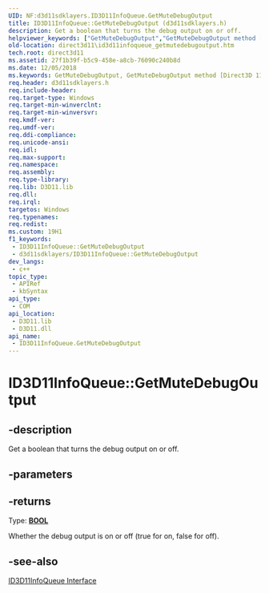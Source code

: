 ```yaml
---
UID: NF:d3d11sdklayers.ID3D11InfoQueue.GetMuteDebugOutput
title: ID3D11InfoQueue::GetMuteDebugOutput (d3d11sdklayers.h)
description: Get a boolean that turns the debug output on or off.
helpviewer_keywords: ["GetMuteDebugOutput","GetMuteDebugOutput method [Direct3D 11]","GetMuteDebugOutput method [Direct3D 11]","ID3D11InfoQueue interface","ID3D11InfoQueue interface [Direct3D 11]","GetMuteDebugOutput method","ID3D11InfoQueue.GetMuteDebugOutput","ID3D11InfoQueue::GetMuteDebugOutput","d3d11sdklayers/ID3D11InfoQueue::GetMuteDebugOutput","direct3d11.id3d11infoqueue_getmutedebugoutput","eba4e6fc-5cb3-d294-8bbc-0d3b758aa27a"]
old-location: direct3d11\id3d11infoqueue_getmutedebugoutput.htm
tech.root: direct3d11
ms.assetid: 27f1b39f-b5c9-458e-a8cb-76090c240b8d
ms.date: 12/05/2018
ms.keywords: GetMuteDebugOutput, GetMuteDebugOutput method [Direct3D 11], GetMuteDebugOutput method [Direct3D 11],ID3D11InfoQueue interface, ID3D11InfoQueue interface [Direct3D 11],GetMuteDebugOutput method, ID3D11InfoQueue.GetMuteDebugOutput, ID3D11InfoQueue::GetMuteDebugOutput, d3d11sdklayers/ID3D11InfoQueue::GetMuteDebugOutput, direct3d11.id3d11infoqueue_getmutedebugoutput, eba4e6fc-5cb3-d294-8bbc-0d3b758aa27a
req.header: d3d11sdklayers.h
req.include-header: 
req.target-type: Windows
req.target-min-winverclnt: 
req.target-min-winversvr: 
req.kmdf-ver: 
req.umdf-ver: 
req.ddi-compliance: 
req.unicode-ansi: 
req.idl: 
req.max-support: 
req.namespace: 
req.assembly: 
req.type-library: 
req.lib: D3D11.lib
req.dll: 
req.irql: 
targetos: Windows
req.typenames: 
req.redist: 
ms.custom: 19H1
f1_keywords:
 - ID3D11InfoQueue::GetMuteDebugOutput
 - d3d11sdklayers/ID3D11InfoQueue::GetMuteDebugOutput
dev_langs:
 - c++
topic_type:
 - APIRef
 - kbSyntax
api_type:
 - COM
api_location:
 - D3D11.lib
 - D3D11.dll
api_name:
 - ID3D11InfoQueue.GetMuteDebugOutput
---
```


# ID3D11InfoQueue::GetMuteDebugOutput


## -description

Get a boolean that turns the debug output on or off.

## -parameters

## -returns

Type: <b><a href="https://docs.microsoft.com/windows/desktop/WinProg/windows-data-types">BOOL</a></b>

Whether the debug output is on or off (true for on, false for off).

## -see-also

<a href="https://docs.microsoft.com/windows/desktop/api/d3d11sdklayers/nn-d3d11sdklayers-id3d11infoqueue">ID3D11InfoQueue Interface</a>


